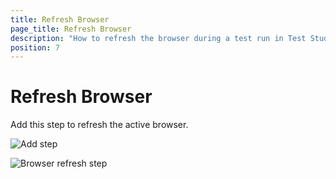 ```yaml
---
title: Refresh Browser
page_title: Refresh Browser
description: "How to refresh the browser during a test run in Test Studio. Refresh Browser Test Studio execution."
position: 7
---
```

# Refresh Browser

Add this step to refresh the active browser.

![Add step][1]

![Browser refresh step][2]

[1]: /img/features/custom-steps/refresh-browser/fig1.png
[2]: /img/features/custom-steps/refresh-browser/fig2.png